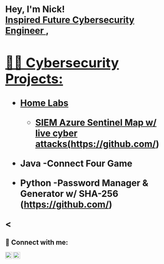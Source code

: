 <h1>Hey, I'm Nick! <br/><a href="https://github.com/thenicktorres">Inspired Future Cybersecurity Engineer </a>, <a href="www.linkedin.com/in/nick-torres11">

<h2>👨‍💻 Cybersecurity Projects:</h2>


- <b>Home Labs</b>
  - SIEM Azure Sentinel Map w/ live cyber attacks(https://github.com/)

- <b>Java</b>
  -Connect Four Game
  
- <b>Python</b>
   -Password Manager & Generator w/ SHA-256 (https://github.com/)

<
<h2> 🤳 Connect with me:</h2>


[<img align="left" alt="NickTorres | LinkedIn" width="22px" src="https://cdn.jsdelivr.net/npm/simple-icons@v3/icons/linkedin.svg" />][linkedin]
[<img align="left" alt="NickTorres | Instagram" width="22px" src="https://cdn.jsdelivr.net/npm/simple-icons@v3/icons/instagram.svg" />][instagram]


[instagram]: https://www.instagram.com/nic.torress/
[linkedin]: https://linkedin.com/in/nick-torres11

<!--

